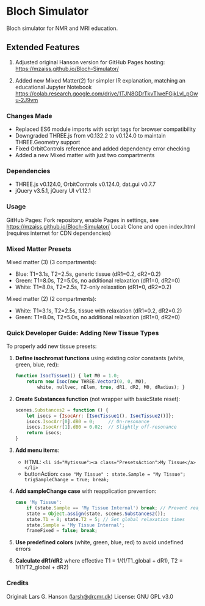 # Bloch Simulator
Bloch simulator for NMR and MRI education.

## Extended Features
1. Adjusted original Hanson version for GitHub Pages hosting: https://mzaiss.github.io/Bloch-Simulator/

2. Added new Mixed Matter(2) for simpler IR explanation, matching an educational Jupyter Notebook https://colab.research.google.com/drive/1TJN8GDrTkvTlweFGjkLvl_pGwu-2J9vm

### Changes Made

- Replaced ES6 module imports with script tags for browser compatibility
- Downgraded THREE.js from v0.132.2 to v0.124.0 to maintain THREE.Geometry support
- Fixed OrbitControls reference and added dependency error checking
- Added a new Mixed matter with just two compartments

### Dependencies

- THREE.js v0.124.0, OrbitControls v0.124.0, dat.gui v0.7.7
- jQuery v3.5.1, jQuery UI v1.12.1

### Usage

GitHub Pages: Fork repository, enable Pages in settings, see https://mzaiss.github.io/Bloch-Simulator/ 
Local: Clone and open index.html (requires internet for CDN dependencies)

### Mixed Matter Presets

Mixed matter (3) (3 compartments):
- Blue: T1=3.1s, T2=2.5s, generic tissue (dR1=0.2, dR2=0.2)
- Green: T1=8.0s, T2=5.0s, no additional relaxation (dR1=0, dR2=0)
- White: T1=8.0s, T2=2.5s, T2-only relaxation (dR1=0, dR2=0.2)

Mixed matter (2) (2 compartments):
- White: T1=3.1s, T2=2.5s, tissue with relaxation (dR1=0.2, dR2=0.2)
- Green: T1=8.0s, T2=5.0s, no additional relaxation (dR1=0, dR2=0)

### Quick Developer Guide: Adding New Tissue Types

To properly add new tissue presets:

1. **Define isochromat functions** using existing color constants (white, green, blue, red):
   ```javascript
   function IsocTissue1() { let M0 = 1.0;
       return new Isoc(new THREE.Vector3(0, 0, M0), 
           white, nullvec, nElem, true, dR1, dR2, M0, dRadius); }
   ```

2. **Create Substances function** (not wrapper with basicState reset):
   ```javascript
   scenes.Substances2 = function () {
       let isocs = {IsocArr: [IsocTissue1(), IsocTissue2()]};
       isocs.IsocArr[0].dB0 = 0;     // On-resonance
       isocs.IsocArr[1].dB0 = 0.02;  // Slightly off-resonance
       return isocs;
   }
   ```

3. **Add menu items**:
   - HTML: `<li id="Mytissue"><a class="PresetsAction">My Tissue</a></li>`
   - buttonAction: `case "My Tissue" : state.Sample = "My Tissue"; trigSampleChange = true; break;`

4. **Add sampleChange case** with reapplication prevention:
   ```javascript
   case 'My Tissue':
       if (state.Sample == 'My Tissue Internal') break; // Prevent reapplication
       state = Object.assign(state, scenes.Substances2());
       state.T1 = 8; state.T2 = 5; // Set global relaxation times
       state.Sample = 'My Tissue Internal';
       frameFixed = false; break;
   ```

5. **Use predefined colors** (white, green, blue, red) to avoid undefined errors

6. **Calculate dR1/dR2** where effective T1 = 1/(1/T1_global + dR1), T2 = 1/(1/T2_global + dR2)

### Credits

Original: Lars G. Hanson (larsh@drcmr.dk)
License: GNU GPL v3.0
